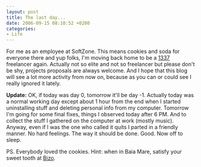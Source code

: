 ```yaml
---
layout: post
title: The last day...
date: 2006-09-15 08:10:52 +0200
categories:
- Life
---
```

For me as an employee at SoftZone. This means cookies and soda for everyone there and yup folks, I'm moving back home to be a <a href="http://www.urbandictionary.com/define.php?term=1337">1337</a> freelancer again. Actually not so elite and not so freelancer but please don't be shy, projects proposals are always welcome. And I hope that this blog will see a lot more activity from now on, because as you can or could see I really ignored it lately.

<strong>Update:</strong> OK, if today was day 0, tomorrow it'll be day -1. Actually today was a normal working day except about 1 hour from the end when I started uninstalling stuff and deleting personal info from my computer. Tomorrow I'm going for some final fixes, things I observed today after 6 PM. And to collect the stuff I gathered on the computer at work (mostly music). Anyway, even if I was the one who called it quits I parted in a friendly manner. No hard feelings. The way it should be done. Good. Now off to sleep.

PS. Everybody loved the cookies. Hint: when in Baia Mare, satisfy your sweet tooth at <a href="http://www.traseeurbane.ro/firma0p.php?firma=2&id=514&nrows=47" title="Romanian content">Bizo</a>.

